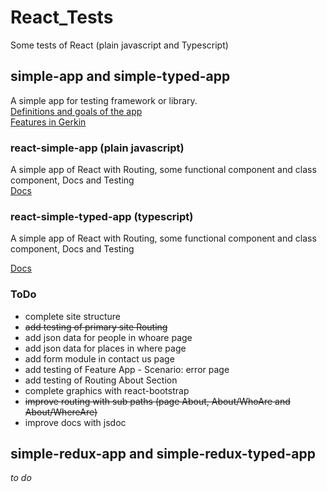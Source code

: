 React_Tests
===============================

Some tests of React (plain javascript and Typescript)

simple-app and simple-typed-app
-------------------------------

A simple app for testing framework or library.  
[Definitions and goals of the app](https://github.com/Magicianred/React_Tests/blob/develop/Project/definition.md)  
[Features in Gerkin](https://github.com/Magicianred/React_Tests/tree/develop/Project/Features)  


### react-simple-app (plain javascript)  
A simple app of React with Routing, some functional component and class component, Docs and Testing  
[Docs](https://github.com/Magicianred/react-simple-app/blob/master/README.md)

### react-simple-typed-app (typescript) 
A simple app of React with Routing, some functional component and class component, Docs and Testing  

[Docs](https://github.com/Magicianred/react-simple-typed-app/blob/master/README.md)  

### ToDo
- complete site structure
- ~~add testing of primary site Routing~~
- add json data for people in whoare page
- add json data for places in where page
- add form module in contact us page
- add testing of Feature App - Scenario: error page
- add testing of Routing About Section
- complete graphics with react-bootstrap
- ~~improve routing with sub paths (page About, About/WhoAre and About/WhereAre)~~
- improve docs with jsdoc


simple-redux-app and simple-redux-typed-app
-------------------------------------------  

*to do*
